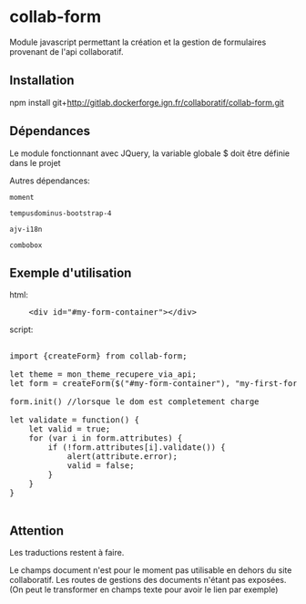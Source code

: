 # collab-form

Module javascript permettant la création et la gestion de formulaires provenant de l'api collaboratif. 

## Installation

npm install git+http://gitlab.dockerforge.ign.fr/collaboratif/collab-form.git

## Dépendances

Le module fonctionnant avec JQuery, la variable globale $ doit être définie dans le projet

Autres dépendances:

    moment

    tempusdominus-bootstrap-4

    ajv-i18n

    combobox

## Exemple d'utilisation

html:

<pre>
    &lt;div id="#my-form-container">&lt;/div>
</pre>

script: 

<pre>

import {createForm} from collab-form;

let theme = mon_theme_recupere_via_api;
let form = createForm($("#my-form-container"), "my-first-form", theme);

form.init() //lorsque le dom est completement charge

let validate = function() {
    let valid = true;
    for (var i in form.attributes) {
        if (!form.attributes[i].validate()) {
            alert(attribute.error);
            valid = false;
        }
    }
}

</pre>

## Attention

Les traductions restent à faire.

Le champs document n'est pour le moment pas utilisable en dehors du site collaboratif. Les routes de gestions des documents n'étant pas exposées. (On peut le transformer en champs texte pour avoir le lien par exemple)